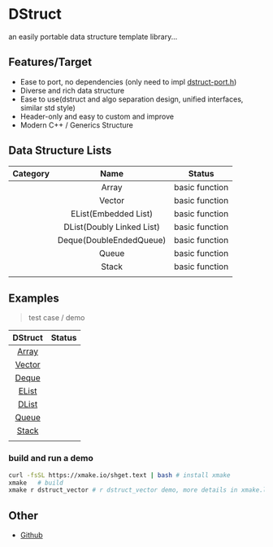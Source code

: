# DStruct
an easily portable data structure template library...



## Features/Target

- Ease to port, no dependencies (only need to impl [dstruct-port.h](port/dstruct-port.h))
- Diverse and rich data structure
- Ease to use(dstruct and algo separation design, unified interfaces, similar std style)
- Header-only and easy to custom and improve
- Modern C++ / Generics Structure



## Data Structure Lists

| Category |           Name            | Status         |
| :------: | :-----------------------: | -------------- |
|          |           Array           | basic function |
|          |          Vector           | basic function |
|          |   EList(Embedded List)    | basic function |
|          | DList(Doubly Linked List) | basic function |
|          |  Deque(DoubleEndedQueue)  | basic function |
|          |           Queue           | basic function |
|          |           Stack           | basic function |
|          |                           |                |



## Examples

> test case / demo

|                 DStruct                  | Status |
| :--------------------------------------: | :----: |
|       [Array](examples/array.cpp)        |        |
|      [Vector](examples/vector.cpp)       |        |
|       [Deque](examples/deque.cpp)        |        |
|   [EList](examples/embedded_list.cpp)    |        |
| [DList](examples/double_linked_list.cpp) |        |
|       [Queue](examples/queue.cpp)        |        |
|       [Stack](examples/stack.cpp)        |        |
|                                          |        |



### build and run a demo

~~~bash
curl -fsSL https://xmake.io/shget.text | bash # install xmake
xmake   # build
xmake r dstruct_vector # r dstruct_vector demo, more details in xmake.lua
~~~



## Other

- [Github](https://github.com/Sunrisepeak/DStruct)
